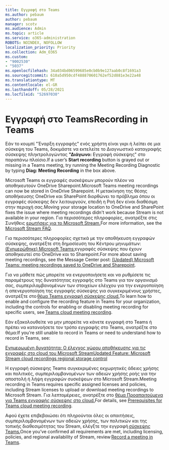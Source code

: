 ```yaml
---
title: Εγγραφή στο Teams
ms.author: pebaum
author: pebaum
manager: scotv
ms.audience: Admin
ms.topic: article
ms.service: o365-administration
ROBOTS: NOINDEX, NOFOLLOW
localization_priority: Priority
ms.collection: Adm_O365
ms.custom:
- "9002530"
- "5037"
ms.openlocfilehash: 34a034bd06599685e0cb0b9e127aab0c8f1691a3
ms.sourcegitcommit: 610a5d950cdf488870601762ef52d881e3e22a48
ms.translationtype: MT
ms.contentlocale: el-GR
ms.lasthandoff: 05/28/2021
ms.locfileid: "52697030"
---
```

# <a name="recording-in-teams"></a><span data-ttu-id="8da77-102">Εγγραφή στο Teams</span><span class="sxs-lookup"><span data-stu-id="8da77-102">Recording in Teams</span></span>

<span data-ttu-id="8da77-103">Εάν το κουμπί  "Έναρξη εγγραφής" ενός χρήστη είναι γκρι ή λείπει σε μια σύσκεψη του Teams, δοκιμάστε να εκτελείτε το Διαγνωστικό καταγραφής σύσκεψης πληκτρολογώντας **"Διάγωνο:** Εγγραφή σύσκεψης" στο παραπάνω πλαίσιο.</span><span class="sxs-lookup"><span data-stu-id="8da77-103">If a user’s **Start recording** button is grayed out or missing in a Teams meeting, try running the Meeting Recording Diagnostic by typing **Diag: Meeting Recording** in the box above.</span></span> 

<span data-ttu-id="8da77-104">Microsoft Teams οι εγγραφές συσκέψεων μπορούν πλέον να αποθηκευτούν OneDrive Sharepoint.</span><span class="sxs-lookup"><span data-stu-id="8da77-104">Microsoft Teams meeting recordings can now be stored in OneDrive Sharepoint.</span></span> <span data-ttu-id="8da77-105">Η μετακίνηση της θέσης αποθήκευσης OneDrive και SharePoint διορθώνει το πρόβλημα όπου οι εγγραφές σύσκεψης δεν λειτουργούν, επειδή η Ροή δεν είναι διαθέσιμη στην περιοχή σας.</span><span class="sxs-lookup"><span data-stu-id="8da77-105">Moving your storage location to OneDrive and SharePoint fixes the issue where meeting recordings didn't work because Stream is not available in your region.</span></span> <span data-ttu-id="8da77-106">Για περισσότερες πληροφορίες, ανατρέξτε στις Συνήθεις [ερωτήσεις για το Microsoft Stream.](/stream/faq#which-regions-does-microsoft-stream-host-my-data-in)</span><span class="sxs-lookup"><span data-stu-id="8da77-106">For more information, see the [Microsoft Stream FAQ](/stream/faq#which-regions-does-microsoft-stream-host-my-data-in).</span></span>

<span data-ttu-id="8da77-107">Για περισσότερες πληροφορίες σχετικά με την αποθήκευση εγγραφών σύσκεψης, ανατρέξτε στη δημοσίευση του Κέντρου μηνυμάτων: [(Ενημερώθηκε) Microsoft Teams:](https://portal.microsoft.com/Adminportal/Home?ref=MessageCenter&id=MC222640)εγγραφές σύσκεψης που έχουν αποθηκευτεί στο OneDrive και το Sharepoint.</span><span class="sxs-lookup"><span data-stu-id="8da77-107">For more about saving meeting recordings, see the Message Center post: [(Updated) Microsoft Teams: meeting recordings saved to OneDrive and Sharepoint](https://portal.microsoft.com/Adminportal/Home?ref=MessageCenter&id=MC222640).</span></span>

<span data-ttu-id="8da77-108">Για να μάθετε πώς μπορείτε να ενεργοποιήσετε και να ρυθμίσετε τις παραμέτρους της δυνατότητας εγγραφής στο Teams για τον οργανισμό σας, συμπεριλαμβανομένων των στοιχείων ελέγχου για την ενεργοποίηση ή απενεργοποίηση της εγγραφής σύσκεψης για συγκεκριμένους χρήστες, ανατρέξτε στο [θέμα Teams εγγραφή σύσκεψης cloud.](/microsoftteams/cloud-recording)</span><span class="sxs-lookup"><span data-stu-id="8da77-108">To learn how to enable and configure the recording feature in Teams for your organization, including the controls for enabling or disabling meeting recording for specific users, see [Teams cloud meeting recording](/microsoftteams/cloud-recording).</span></span> 

<span data-ttu-id="8da77-109">Εάν εξακολουθείτε να μην μπορείτε να κάνετε εγγραφή στο Teams ή πρέπει να κατανοήσετε τον τρόπο εγγραφής στο Teams, ανατρέξτε στο θέμα:</span><span class="sxs-lookup"><span data-stu-id="8da77-109">If you're still unable to record in Teams or need to understand how to record in Teams, see:</span></span> 

[<span data-ttu-id="8da77-110">Ενημερωμένη δυνατότητα: Ο έλεγχος χώρου αποθήκευσης για τις εγγραφές στο cloud του Microsoft Stream</span><span class="sxs-lookup"><span data-stu-id="8da77-110">Updated Feature: Microsoft Stream cloud recordings regional storage control</span></span>](https://admin.microsoft.com/AdminPortal/Home#/MessageCenter?id=MC214327)

<span data-ttu-id="8da77-111">Η εγγραφή σύσκεψης Teams συγκεκριμένες εκχωρητικές άδειες χρήσης και πολιτικές, συμπεριλαμβανομένων των αδειών χρήσης ροής για την αποστολή ή λήψη εγγραφών συσκέψεων στο Microsoft Stream.</span><span class="sxs-lookup"><span data-stu-id="8da77-111">Meeting recording in Teams requires specific assigned licenses and policies, including Stream licenses to upload or download meeting recordings to Microsoft Stream.</span></span> <span data-ttu-id="8da77-112">Για λεπτομέρειες, ανατρέξτε στο [θέμα Προαπαιτούμενα για Teams εγγραφής σύσκεψης στο cloud.](/microsoftteams/cloud-recording#prerequisites-for-teams-cloud-meeting-recording)</span><span class="sxs-lookup"><span data-stu-id="8da77-112">For details, see [Prerequisites for Teams cloud meeting recording](/microsoftteams/cloud-recording#prerequisites-for-teams-cloud-meeting-recording).</span></span>

<span data-ttu-id="8da77-113">Αφού έχετε επιβεβαιώσει ότι πληρούνται όλες οι απαιτήσεις, συμπεριλαμβανομένων των αδειών χρήσης, των πολιτικών και της τοπικής διαθεσιμότητας του Stream, ελέγξτε την εγγραφή [σύσκεψης Teams.](https://support.office.com/article/34dfbe7f-b07d-4a27-b4c6-de62f1348c24)</span><span class="sxs-lookup"><span data-stu-id="8da77-113">Once you’ve confirmed all requirements are met, including licensing, policies, and regional availability of Stream, review [Record a meeting in Teams](https://support.office.com/article/34dfbe7f-b07d-4a27-b4c6-de62f1348c24).</span></span> 